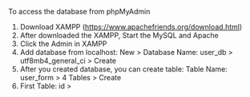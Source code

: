 To access the database from phpMyAdmin

1. Download XAMPP (https://www.apachefriends.org/download.html)
2. After downloaded the XAMPP, Start the MySQL and Apache
3. Click the Admin in XAMPP
4. Add database from localhost: New > Database Name: user_db > utf8mb4_general_ci > Create
5. After you created database, you can create table: Table Name: user_form > 4 Tables > Create
6. First Table: id > 
